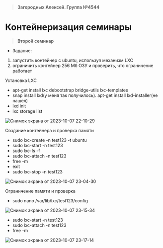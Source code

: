>**Загородных Алексей. Группа №4544**

# **Контейнеризация семинары**

>**Второй семинар**

* Задание:
1) запустить контейнер с ubuntu, используя механизм LXC
2) ограничить контейнер 256 Мб ОЗУ и проверить, что ограничение работает

Установка LXC
* apt-get install lxc debootstrap bridge-utils lxc-templates
* snap install lxd(у меня так получилось). apt-get install lxd-installer(не нашел)
* lxd init
* lxc storage list

![Снимок экрана от 2023-10-07 22-10-29](https://github.com/ZagAlex1/ContainerSeminars/assets/93830341/0ffdd034-4075-4f88-b308-5d0378323c2d)

Создание контейнера и проверка памяти
* sudo lxc-create -n test123 -t ubuntu
* sudo lxc-start -n test123
* sudo lxc-ls -f
* sudo lxc-attach -n test123
* free -m
* exit
* sudo lxc-stop -n test123

![Снимок экрана от 2023-10-07 23-04-30](https://github.com/ZagAlex1/ContainerSeminars/assets/93830341/92475111-ad6a-4a9c-aa25-2bd0698d30f9)

Ограничение памяти и проверка
* sudo nano /var/lib/lxc/test123/config

![Снимок экрана от 2023-10-07 23-15-34](https://github.com/ZagAlex1/ContainerSeminars/assets/93830341/b159b79f-583c-4363-8076-8a4b178138fb)

* sudo lxc-start -n test123
* sudo lxc-attach -n test123
* free -m

![Снимок экрана от 2023-10-07 23-17-14](https://github.com/ZagAlex1/ContainerSeminars/assets/93830341/e01c63f7-639a-47d1-9b9d-fb9ceff80fba)


